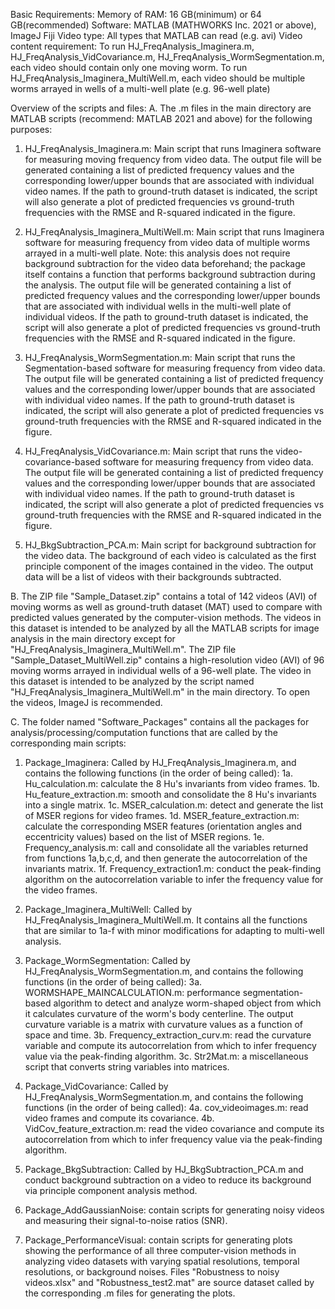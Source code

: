 Basic Requirements:
Memory of RAM: 16 GB(minimum) or 64 GB(recommended)
Software: MATLAB (MATHWORKS Inc. 2021 or above), ImageJ Fiji
Video type: All types that MATLAB can read (e.g. avi)
Video content requirement: To run HJ_FreqAnalysis_Imaginera.m, HJ_FreqAnalysis_VidCovariance.m, HJ_FreqAnalysis_WormSegmentation.m, each video should contain only one moving worm. To run HJ_FreqAnalysis_Imaginera_MultiWell.m, each video should be multiple worms arrayed in wells of a multi-well plate (e.g. 96-well plate)

Overview of the scripts and files:
A. The .m files in the main directory are MATLAB scripts (recommend: MATLAB 2021 and above) for the following purposes:
1. HJ_FreqAnalysis_Imaginera.m: Main script that runs Imaginera software for measuring moving frequency from video data. The output file will be generated containing a list of predicted frequency values and the corresponding lower/upper bounds that are associated with individual video names. If the path to ground-truth dataset is indicated, the script will also generate a plot of predicted frequencies vs ground-truth frequencies with the RMSE and R-squared indicated in the figure.

2. HJ_FreqAnalysis_Imaginera_MultiWell.m: Main script that runs Imaginera software for measuring frequency from video data of multiple worms arrayed in a multi-well plate. Note: this analysis does not require background subtraction for the video data beforehand; the package itself contains a function that performs background subtraction during the analysis. The output file will be generated containing a list of predicted frequency values and the corresponding lower/upper bounds that are associated with individual wells in the multi-well plate of individual videos. If the path to ground-truth dataset is indicated, the script will also generate a plot of predicted frequencies vs ground-truth frequencies with the RMSE and R-squared indicated in the figure.

3. HJ_FreqAnalysis_WormSegmentation.m: Main script that runs the Segmentation-based software for measuring frequency from video data. The output file will be generated containing a list of predicted frequency values and the corresponding lower/upper bounds that are associated with individual video names. If the path to ground-truth dataset is indicated, the script will also generate a plot of predicted frequencies vs ground-truth frequencies with the RMSE and R-squared indicated in the figure.

4. HJ_FreqAnalysis_VidCovariance.m: Main script that runs the video-covariance-based software for measuring frequency from video data. The output file will be generated containing a list of predicted frequency values and the corresponding lower/upper bounds that are associated with individual video names. If the path to ground-truth dataset is indicated, the script will also generate a plot of predicted frequencies vs ground-truth frequencies with the RMSE and R-squared indicated in the figure.

5. HJ_BkgSubtraction_PCA.m: Main script for background subtraction for the video data. The background of each video is calculated as the first principle component of the images contained in the video. The output data will be a list of videos with their backgrounds subtracted.

B. The ZIP file "Sample_Dataset.zip" contains a total of 142 videos (AVI) of moving worms as well as ground-truth dataset (MAT) used to compare with predicted values generated by the computer-vision methods. The videos in this dataset is intended to be analyzed by all the MATLAB scripts for image analysis in the main directory except for "HJ_FreqAnalysis_Imaginera_MultiWell.m". The ZIP file "Sample_Dataset_MultiWell.zip" contains a high-resolution video (AVI) of 96 moving worms arrayed in individual wells of a 96-well plate. The video in this dataset is intended to be analyzed by the script named "HJ_FreqAnalysis_Imaginera_MultiWell.m" in the main directory. To open the videos, ImageJ is recommended.

C. The folder named "Software_Packages" contains all the packages for analysis/processing/computation functions that are called by the corresponding main scripts:
1. Package_Imaginera: Called by HJ_FreqAnalysis_Imaginera.m, and contains the following functions (in the order of being called):
1a. Hu_calculation.m: calculate the 8 Hu's invariants from video frames.
1b. Hu_feature_extraction.m: smooth and consolidate the 8 Hu's invariants into a single matrix.
1c. MSER_calculation.m: detect and generate the list of MSER regions for video frames.
1d. MSER_feature_extraction.m: calculate the corresponding MSER features (orientation angles and eccentricity values) based on the list of MSER regions.
1e. Frequency_analysis.m: call and consolidate all the variables returned from functions 1a,b,c,d, and then generate the autocorrelation of the invariants matrix.
1f. Frequency_extraction1.m: conduct the peak-finding algorithm on the autocorrelation variable to infer the frequency value for the video frames.

2. Package_Imaginera_MultiWell: Called by HJ_FreqAnalysis_Imaginera_MultiWell.m. It contains all the functions that are similar to 1a-f with minor modifications for adapting to multi-well analysis.

3. Package_WormSegmentation: Called by HJ_FreqAnalysis_WormSegmentation.m, and contains the following functions (in the order of being called):
3a. WORMSHAPE_MAINCALCULATION.m: performance segmentation-based algorithm to detect and analyze worm-shaped object from which it calculates curvature of the worm's body centerline. The output curvature variable is a matrix with curvature values as a function of space and time.
3b. Frequency_extraction_curv.m: read the curvature variable and compute its autocorrelation from which to infer frequency value via the peak-finding algorithm.
3c. Str2Mat.m: a miscellaneous script that converts string variables into matrices.

4. Package_VidCovariance: Called by HJ_FreqAnalysis_WormSegmentation.m, and contains the following functions (in the order of being called):
4a. cov_videoimages.m: read video frames and compute its covariance.
4b. VidCov_feature_extraction.m: read the video covariance and compute its autocorrelation from which to infer frequency value via the peak-finding algorithm.

5. Package_BkgSubtraction: Called by HJ_BkgSubtraction_PCA.m and conduct background subtraction on a video to reduce its background via principle component analysis method.

6. Package_AddGaussianNoise: contain scripts for generating noisy videos and measuring their signal-to-noise ratios (SNR).

7. Package_PerformanceVisual: contain scripts for generating plots showing the performance of all three computer-vision methods in analyzing video datasets with varying spatial resolutions, temporal resolutions, or background noises. Files "Robustness to noisy videos.xlsx" and "Robustness_test2.mat" are source dataset called by the corresponding .m files for generating the plots.
